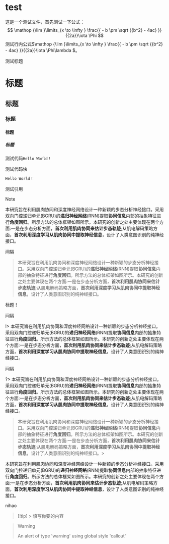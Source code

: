 # test

这是一个测试文件，首先测试一下公式：
$$
\mathop {\lim }\limits_{x \to \infty } \frac{{ - b \pm \sqrt {{b^2} - 4ac} }}{{2a}}\iota \Phi
$$
测试行内公式$\mathop {\lim }\limits_{x \to \infty } \frac{{ - b \pm \sqrt {{b^2} - 4ac} }}{{2a}}\iota \Phi\lambda $。

测试标题

# 标题

## 标题

### 标题

#### 标题

##### 标题

测试代码`Hello World！`

测试代码块

```c
Hello World！
```

> 

测试引用

> [!Note]
>
> 本研究旨在利用肌肉协同和深度神经网络设计一种新颖的步态分析神经接口。采用双向门控递归单元(BGRU)的**递归神经网络**(RNN)提取**协同信息**内部的抽象特征进行**角度回归**。所示方法的总体框架如图所示。本研究的创新之处主要体现在两个方面:一是在步态分析方面，**首次利用肌肉协同来估计步态轨迹**;从肌电解码策略方面，**首次利用深度学习从肌肉协同中提取神经信息**，设计了人类意图识别的纯神经接口。

间隔

> 本研究旨在利用肌肉协同和深度神经网络设计一种新颖的步态分析神经接口。采用双向门控递归单元(BGRU)的**递归神经网络**(RNN)提取**协同信息**内部的抽象特征进行**角度回归**。所示方法的总体框架如图所示。本研究的创新之处主要体现在两个方面:一是在步态分析方面，**首次利用肌肉协同来估计步态轨迹**;从肌电解码策略方面，**首次利用深度学习从肌肉协同中提取神经信息**，设计了人类意图识别的纯神经接口。

标题！

间隔

!> 本研究旨在利用肌肉协同和深度神经网络设计一种新颖的步态分析神经接口。采用双向门控递归单元(BGRU)的**递归神经网络**(RNN)提取**协同信息**内部的抽象特征进行**角度回归**。所示方法的总体框架如图所示。本研究的创新之处主要体现在两个方面:一是在步态分析方面，**首次利用肌肉协同来估计步态轨迹**;从肌电解码策略方面，**首次利用深度学习从肌肉协同中提取神经信息**，设计了人类意图识别的纯神经接口。

间隔

?>  本研究旨在利用肌肉协同和深度神经网络设计一种新颖的步态分析神经接口。采用双向门控递归单元(BGRU)的**递归神经网络**(RNN)提取**协同信息**内部的抽象特征进行**角度回归**。所示方法的总体框架如图所示。本研究的创新之处主要体现在两个方面:一是在步态分析方面，**首次利用肌肉协同来估计步态轨迹**;从肌电解码策略方面，**首次利用深度学习从肌肉协同中提取神经信息**，设计了人类意图识别的纯神经接口。



> 本研究旨在利用肌肉协同和深度神经网络设计一种新颖的步态分析神经接口。采用双向门控递归单元(BGRU)的**递归神经网络**(RNN)提取**协同信息**内部的抽象特征进行**角度回归**。所示方法的总体框架如图所示。本研究的创新之处主要体现在两个方面:一是在步态分析方面，**首次利用肌肉协同来估计步态轨迹**;从肌电解码策略方面，**首次利用深度学习从肌肉协同中提取神经信息**，设计了人类意图识别的纯神经接口。>

本研究旨在利用肌肉协同和深度神经网络设计一种新颖的步态分析神经接口。采用双向门控递归单元(BGRU)的**递归神经网络**(RNN)提取**协同信息**内部的抽象特征进行**角度回归**。所示方法的总体框架如图所示。本研究的创新之处主要体现在两个方面:一是在步态分析方面，**首次利用肌肉协同来估计步态轨迹**;从肌电解码策略方面，**首次利用深度学习从肌肉协同中提取神经信息**，设计了人类意图识别的纯神经接口。

nihao

> [!tip] > 填写你要的内容

> > [!WARNING]
> > An alert of type 'warning' using global style 'callout'